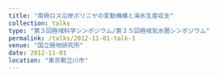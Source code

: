 ```yaml
---
title: "南極ロス沿岸ポリニヤの変動機構と海氷生産収支"
collection: talks
type: "第３回極域科学シンポジウム/第３５回極域気水圏シンポジウム"
permalink: /talks/2012-11-01-talk-1
venue: "国立極地研究所"
date: 2012-11-01
location: "東京都立川市"
---
```

